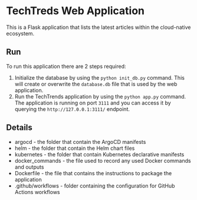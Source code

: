 # TechTreds Web Application

This is a Flask application that lists the latest articles within the cloud-native ecosystem.

## Run 

To run this application there are 2 steps required:

1. Initialize the database by using the `python init_db.py` command. This will create or overwrite the `database.db` file that is used by the web application.
2.  Run the TechTrends application by using the `python app.py` command. The application is running on port `3111` and you can access it by querying the `http://127.0.0.1:3111/` endpoint.

## Details
- argocd - the folder that contain the ArgoCD manifests
- helm - the folder that contain the Helm chart files
- kubernetes - the folder that contain Kubernetes declarative manifests
- docker_commands - the file used to record any used Docker commands and outputs
- Dockerfile - the file that contains the instructions to package the application
- .github/workflows - folder containing the configuration for GitHub Actions workflows
